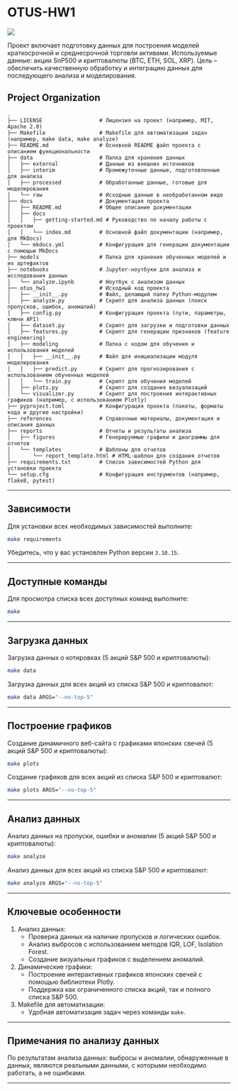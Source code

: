 # OTUS-HW1

<a target="_blank" href="https://cookiecutter-data-science.drivendata.org/">
    <img src="https://img.shields.io/badge/CCDS-Project%20template-328F97?logo=cookiecutter" />
</a>

Проект включает подготовку данных для построения моделей краткосрочной и среднесрочной торговли активами. Используемые данные: акции SnP500 и криптовалюты (BTC, ETH, SOL, XRP). Цель – обеспечить качественную обработку и интеграцию данных для последующего анализа и моделирования.

## Project Organization

```
.
├── LICENSE                  # Лицензия на проект (например, MIT, Apache 2.0)
├── Makefile                 # Makefile для автоматизации задач (например, make data, make analyze)
├── README.md                # Основной README файл проекта с описанием функциональности
├── data                     # Папка для хранения данных
│   ├── external             # Данные из внешних источников
│   ├── interim              # Промежуточные данные, подготовленные для анализа
│   ├── processed            # Обработанные данные, готовые для моделирования
│   └── raw                  # Исходные данные в необработанном виде
├── docs                     # Документация проекта
│   ├── README.md            # Общее описание документации
│   ├── docs
│   │   ├── getting-started.md # Руководство по началу работы с проектом
│   │   └── index.md         # Основной файл документации (например, для MkDocs)
│   └── mkdocs.yml           # Конфигурация для генерации документации с помощью MkDocs
├── models                   # Папка для хранения обученных моделей и их артефактов
├── notebooks                # Jupyter-ноутбуки для анализа и исследования данных
│   └── analyze.ipynb        # Ноутбук с анализом данных
├── otus_hw1                 # Исходный код проекта
│   ├── __init__.py          # Файл, делающий папку Python-модулем
│   ├── analyze.py           # Скрипт для анализа данных (поиск пропусков, ошибок, аномалий)
│   ├── config.py            # Конфигурация проекта (пути, параметры, ключи API)
│   ├── dataset.py           # Скрипт для загрузки и подготовки данных
│   ├── features.py          # Скрипт для генерации признаков (feature engineering)
│   ├── modeling             # Папка с кодом для обучения и использования моделей
│   │   ├── __init__.py      # Файл для инициализации модуля моделирования
│   │   ├── predict.py       # Скрипт для прогнозирования с использованием обученных моделей
│   │   └── train.py         # Скрипт для обучения моделей
│   ├── plots.py             # Скрипт для создания визуализаций
│   └── visualizer.py        # Скрипт для построения интерактивных графиков (например, с использованием Plotly)
├── pyproject.toml           # Конфигурация проекта (пакеты, форматы кода и другие настройки)
├── references               # Справочные материалы, документация и описания данных
├── reports                  # Отчеты и результаты анализа
│   ├── figures              # Генерируемые графики и диаграммы для отчетов
│   └── templates            # Шаблоны для отчетов
│       └── report_template.html # HTML-шаблон для создания отчетов
├── requirements.txt         # Список зависимостей Python для установки проекта
└── setup.cfg                # Конфигурация инструментов (например, flake8, pytest)
```

--------

## Зависимости

Для установки всех необходимых зависимостей выполните:
```bash
make requirements
```
Убедитесь, что у вас установлен Python версии `3.10.15`.

---

## Доступные команды
Для просмотра списка всех доступных команд выполните:
```bash
make
```

---

## Загрузка данных
Загрузка данных о котировках (5 акций S&P 500 и криптовалюты):
```bash
make data
```
Загрузка данных для всех акций из списка S&P 500 и криптовалют:
```bash
make data ARGS="--no-top-5"
```

---

## Построение графиков
Создание динамичного веб-сайта с графиками японских свечей (5 акций S&P 500 и криптовалюты):
```bash
make plots
```
Создание графиков для всех акций из списка S&P 500 и криптовалют:
```bash
make plots ARGS="--no-top-5"
```

---

## Анализ данных
Анализ данных на пропуски, ошибки и аномалии (5 акций S&P 500 и криптовалюты):
```bash
make analyze
```
Анализ данных для всех акций из списка S&P 500 и криптовалют:
```bash
make analyze ARGS="--no-top-5"
```

---

## Ключевые особенности
1. Анализ данных:
    - Проверка данных на наличие пропусков и логических ошибок.
    - Анализ выбросов с использованием методов IQR, LOF, Isolation Forest.
    - Создание визуальных графиков с выделением аномалий.
2. Динамические графики:
    - Построение интерактивных графиков японских свечей с помощью библиотеки Plotly.
    - Поддержка как ограниченного списка акций, так и полного списка S&P 500.
3. Makefile для автоматизации:
    - Удобная автоматизация задач через команды `make`.

---

## Примечания по анализу данных
По результатам анализа данных: выбросы и аномалии, обнаруженные в данных, являются реальными данными, с которыми необходимо работать, а не ошибками.

---

